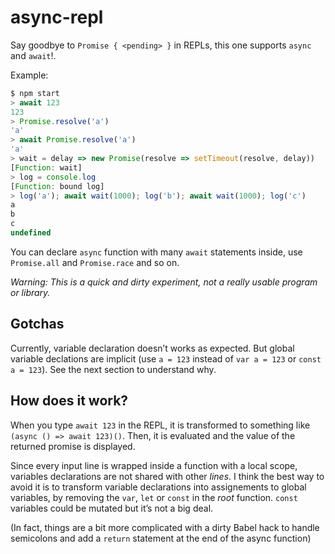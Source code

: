 
# async-repl

Say goodbye to `Promise { <pending> }` in REPLs, this one supports
`async` and `await`!.

Example:

```javascript
$ npm start
> await 123
123
> Promise.resolve('a')
'a'
> await Promise.resolve('a')
'a'
> wait = delay => new Promise(resolve => setTimeout(resolve, delay))
[Function: wait]
> log = console.log
[Function: bound log]
> log('a'); await wait(1000); log('b'); await wait(1000); log('c')
a
b
c
undefined
```

You can declare `async` function with many `await` statements inside,
use `Promise.all` and `Promise.race` and so on.

*Warning: This is a quick and dirty experiment, not a really usable
program or library.*

## Gotchas

Currently, variable declaration doesn’t works as expected. But global
variable declations are implicit (use `a = 123` instead of `var a =
123` or `const a = 123`). See the next section to understand why.

## How does it work?

When you type `await 123` in the REPL, it is transformed to something
like `(async () => await 123)()`. Then, it is evaluated and the value
of the returned promise is displayed.

Since every input line is wrapped inside a function with a local
scope, variables declarations are not shared with other _lines_. I
think the best way to avoid it is to transform variable declarations
into assignements to global variables, by removing the `var`, `let` or
`const` in the _root_ function. `const` variables could be mutated but
it’s not a big deal.

(In fact, things are a bit more complicated with a dirty Babel hack to
handle semicolons and add a `return` statement at the end of the async
function)

